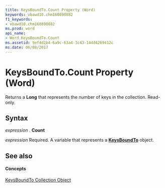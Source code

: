 ```yaml
---
title: KeysBoundTo.Count Property (Word)
keywords: vbawd10.chm160890882
f1_keywords:
- vbawd10.chm160890882
ms.prod: word
api_name:
- Word.KeysBoundTo.Count
ms.assetid: 9ef4d2b4-6a9c-63a4-3c43-144d4269412c
ms.date: 06/08/2017
---
```



# KeysBoundTo.Count Property (Word)

Returns a  **Long** that represents the number of keys in the collection. Read-only.


## Syntax

 _expression_ . **Count**

 _expression_ Required. A variable that represents a **[KeysBoundTo](keysboundto-object-word.md)** object.


## See also


#### Concepts


[KeysBoundTo Collection Object](keysboundto-object-word.md)

